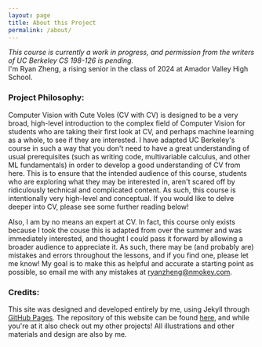 ```yaml
---
layout: page
title: About this Project
permalink: /about/
---
```

*This course is currently a work in progress, and permission from the writers of UC Berkeley CS 198-126 is pending.*  
I'm Ryan Zheng, a rising senior in the class of 2024 at Amador Valley High School.  

### Project Philosophy:
Computer Vision with Cute Voles (CV with CV) is designed to be a very broad, high-level introduction to the complex field of Computer Vision for students who are taking their first look at CV, and perhaps machine learning as a whole, to see if they are interested. I have adapted UC Berkeley's course in such a way that you don't need to have a great understanding of usual prerequisites (such as writing code, multivariable calculus, and other ML fundamentals) in order to develop a good understanding of CV from here. This is to ensure that the intended audience of this course, students who are exploring what they may be interested in, aren't scared off by ridiculously technical and complicated content. As such, this course is intentionally very high-level and conceptual. If you would like to delve deeper into CV, please see some further reading below!  

Also, I am by no means an expert at CV. In fact, this course only exists because I took the couse this is adapted from over the summer and was immediately interested, and thought I could pass it forward by allowing a broader audience to appreciate it. As such, there may be (and probably are) mistakes and errors throughout the lessons, and if you find one, please let me know! My goal is to make this as helpful and accurate a starting point as possible, so email me with any mistakes at [ryanzheng@nmokey.com](mailto:ryanzheng@nmokey.com).   

### Credits:
This site was designed and developed entirely by me, using Jekyll through [GitHub Pages](https://pages.github.com/). The repository of this website can be found [here](https://github.com/nmokey/CVwithCV), and while you're at it also check out my other projects! All illustrations and other materials and design are also by me.